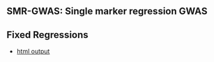 ## SMR-GWAS: Single marker regression GWAS
**Fixed Regressions**
----------------------------------------------------------------
  - [html output](https://github.com/Mehdimomen/GenPred_1/blob/master/GWAS_Singlemarker.html)

